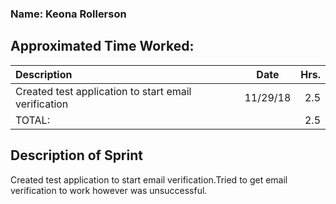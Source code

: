 ### Name: Keona Rollerson

## Approximated Time Worked:

| Description                     | Date | Hrs.  |
| :------------------------------ | -----| ----:  |
| Created test application to start email verification| 11/29/18| 2.5  |
| TOTAL:                           || 2.5  |

## Description of Sprint
Created test application to start email verification.Tried to get email verification to work however was unsuccessful.
